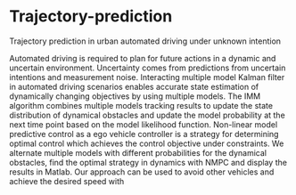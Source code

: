 # Trajectory-prediction
Trajectory prediction in urban automated driving under unknown intention


Automated driving is required to plan for future actions in a dynamic and uncertain environment. Uncertainty
comes from predictions from uncertain intentions and measurement noise. Interacting multiple model Kalman filter in
automated driving scenarios enables accurate state estimation of dynamically changing objectives by using multiple models. The
IMM algorithm combines multiple models tracking results to update the state distribution of dynamical obstacles and update
the model probability at the next time point based on the model likelihood function. Non-linear model predictive control
as a ego vehicle controller is a strategy for determining optimal control which achieves the control objective under constraints.
We alternate multiple models with different probabilities for the dynamical obstacles, find the optimal strategy in dynamics with
NMPC and display the results in Matlab. Our approach can be used to avoid other vehicles and achieve the desired speed with
